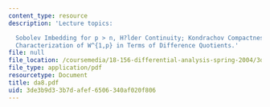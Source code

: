 ```yaml
---
content_type: resource
description: 'Lecture topics:

  Sobolev Imbedding for p > n, H?lder Continuity; Kondrachov Compactness Theorem;
  Characterization of W^{1,p} in Terms of Difference Quotients.'
file: null
file_location: /coursemedia/18-156-differential-analysis-spring-2004/3de3b9d33b7dafef6506340af020f806_da8.pdf
file_type: application/pdf
resourcetype: Document
title: da8.pdf
uid: 3de3b9d3-3b7d-afef-6506-340af020f806
---
```

